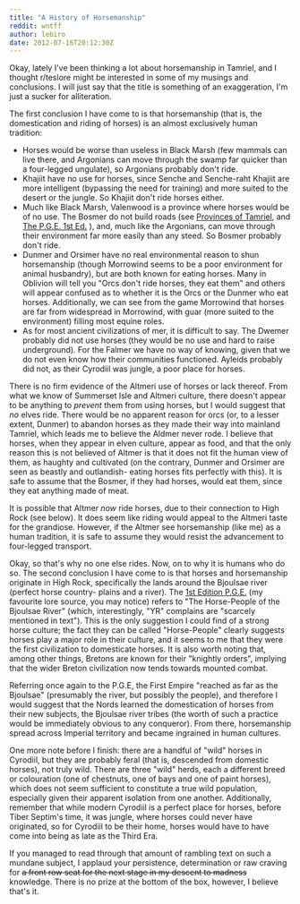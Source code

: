 ```yaml
---
title: "A History of Horsemanship"
reddit: wntff
author: lebiro
date: 2012-07-16T20:12:30Z
---
```


Okay, lately I've been thinking a lot about horsemanship in Tamriel, and I thought r/teslore might be interested in some of my musings and conclusions. I will just say that the title is something of an exaggeration, I'm just a sucker for alliteration.

The first conclusion I have come to is that horsemanship (that is, the domestication and riding of horses) is an almost exclusively human tradition: 

- Horses would be worse than useless in Black Marsh (few mammals can live there, and Argonians can move through the swamp far quicker than a four-legged ungulate), so Argonians probably don't ride. 
- Khajiit have no use for horses, since Senche and Senche-raht Khajiit are more intelligent (bypassing the need for training) and more suited to the desert or the jungle. So Khajiit don't ride horses either. 
- Much like Black Marsh, Valenwood is a province where horses would be of no use. The Bosmer do not build roads (see [Provinces of Tamriel](http://www.uesp.net/wiki/Lore:Provinces_of_Tamriel), and [The P.G.E. 1st Ed.](http://www.uesp.net/wiki/Lore:Pocket_Guide_to_the_Empire,_1st_Edition/Aldmeri_Dominion) ), and, much like the Argonians, can move through their environment far more easily than any steed. So Bosmer probably don't ride. 
- Dunmer and Orsimer have no real environmental reason to shun horsemanship (though Morrowind seems to be a poor environment for animal husbandry), but are both known for eating horses. Many in Oblivion will tell you "Orcs don't ride horses, they eat them" and others will appear confused as to whether it is the Orcs or the Dunmer who eat horses.  Additionally, we can see from the game Morrowind that horses are far from widespread in Morrowind, with guar (more suited to the environment) filling most equine roles.
- As for most ancient civilizations of mer, it is difficult to say. The Dwemer probably did not use horses (they would be no use and hard to raise underground). For the Falmer we have no way of knowing, given that we do not even know how their communities functioned. Ayleids probably did not, as their Cyrodiil was jungle, a poor place for horses.

There is no firm evidence of the Altmeri use of horses or lack thereof. From what we know of Summerset Isle and Altmeri culture, there doesn't appear to be anything to *prevent* them from using horses, but I would suggest that *no* elves ride. There would be no apparent reason for orcs (or, to a lesser extent, Dunmer) to abandon horses as they made their way into mainland Tamriel, which leads me to believe the Aldmer never rode. I believe that horses, when they appear in elven culture, appear as food, and that the only reason this is not believed of Altmer is that it does not fit the human view of them, as haughty and cultivated (on the contrary, Dunmer and Orsimer are seen as beastly and outlandish- eating horses fits perfectly with this). It is safe to assume that the Bosmer, if they had horses, would eat them, since they eat anything made of meat. 

It is possible that Altmer *now* ride horses, due to their connection to High Rock (see below). It does seem like riding would appeal to the Altmeri taste for the grandiose. However, if the Altmer see horsemanship (like me) as a human tradition, it is safe to assume they would resist the advancement to four-legged transport.

Okay, so that's why no one else rides. Now, on to why it is humans who do so. The second conclusion I have come to is that horses and horsemanship originate in High Rock, specifically the lands around the Bjoulsae river (perfect horse country- plains and a river). The [1st Edition P.G.E.](http://www.imperial-library.info/content/pocket-guide-empire-first-edition-high-rock) (my favourite lore source, you may notice) refers to "The Horse-People of the Bjoulsae River" (which, interestingly, "YR" complains are "scarcely mentioned in text"). This is the only suggestion I could find of a strong horse culture; the fact they can be called "Horse-People" clearly suggests horses play a major role in their culture, and it seems to me that they were the first civilization to domesticate horses. It is also worth noting that, among other things, Bretons are known for their "knightly orders", implying that the wider Breton civilization now tends towards mounted combat.

Referring once again to the P.G.E, the First Empire "reached as far as the Bjoulsae" (presumably the river, but possibly the people), and therefore I would suggest that the Nords learned the domestication of horses from their new subjects, the Bjoulsae river tribes (the worth of such a practice would be immediately obvious to any conqueror). From there, horsemanship spread across Imperial territory and became ingrained in human cultures. 

One more note before I finish: there are a handful of "wild" horses in Cyrodiil, but they are probably feral (that is, descended from domestic horses), not truly wild. There are three "wild" herds, each a different breed or colouration (one of chestnuts, one of bays and one of paint horses), which does not seem sufficient to constitute a true wild population, especially given their apparent isolation from one another. Additionally, remember that while modern Cyrodiil is a perfect place for horses, before Tiber Septim's time, it was jungle, where horses could never have originated, so for Cyrodiil to be their home, horses would have to have come into being as late as the Third Era.

If you managed to read through that amount of rambling text on such a mundane subject, I applaud your persistence, determination or raw craving for ~~a front row seat for the next stage in my descent to madness~~ knowledge. There is no prize at the bottom of the box, however, I believe that's it.
